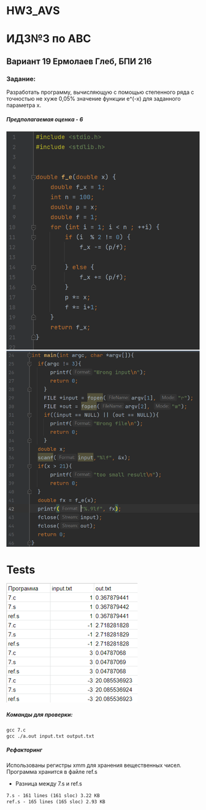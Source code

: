 # HW3_AVS
# ИДЗ№3 по АВС
## Вариант 19 Ермолаев Глеб, БПИ 216
### Задание:  
Разработать программу, вычисляющую с помощью степенного ряда с точностью не хуже 0,05% значение функции e^(-x) для заданного параметра x.
##### Предполагаемая оценка - 6 
![img](/7-1.png)
![img](/7-2.png)

# Tests
![img](/zxc.png)

##### Команды для проверки:

```
gcc 7.c
gcc ./a.out input.txt output.txt
```
##### Рефакторинг
Использованы регистры xmm для хранения вещественных чисел. Программа хранится в файле ref.s

- Разница между 7.s и ref.s
```
7.s - 161 lines (161 sloc) 3.22 KB
ref.s - 165 lines (165 sloc) 2.93 KB
```
